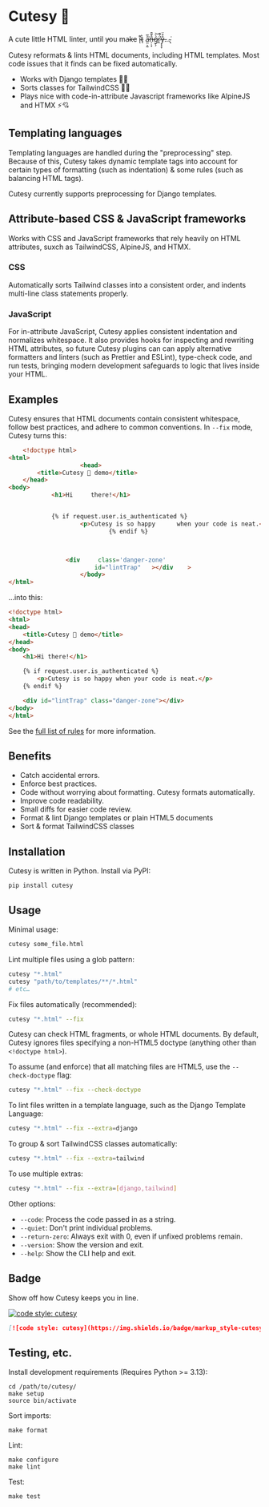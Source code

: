 # Cutesy 🥰

A cute little HTML linter, until y̵ou ma̴k̵e i̴͌ͅt̴̖̀ a̵̤̤͕̰͐̅͘͘n̶̦̣͙̑̌̆̄ǵ̷̗̗̀͝r̷̭̈́͂͘ẙ̶͔̟̞̊̈…̴̢͘

Cutesy reformats & lints HTML documents, including HTML templates. Most code issues that it finds can be fixed automatically.

- Works with Django templates 🐍💕
- Sorts classes for TailwindCSS 💖✨
- Plays nice with code-in-attribute Javascript frameworks like AlpineJS and HTMX ⚡💘

## Templating languages

Templating languages are handled during the "preprocessing" step. Because of this, Cutesy takes dynamic template tags into account for certain types of formatting (such as indentation) & some rules (such as balancing HTML tags).

Cutesy currently supports preprocessing for Django templates.

## Attribute-based CSS & JavaScript frameworks

Works with CSS and JavaScript frameworks that rely heavily on HTML attributes, suxch as TailwindCSS, AlpineJS, and HTMX.

### CSS

Automatically sorts Tailwind classes into a consistent order, and indents multi-line class statements properly.

### JavaScript

For in-attribute JavaScript, Cutesy applies consistent indentation and normalizes whitespace. It also provides hooks for inspecting and rewriting HTML attributes, so future Cutesy plugins can can apply alternative formatters and linters (such as Prettier and ESLint), type-check code, and run tests, bringing modern development safeguards to logic that lives inside your HTML.

## Examples

Cutesy ensures that HTML documents contain consistent whitespace, follow best practices, and adhere to common conventions. In `--fix` mode, Cutesy turns this:

```html
    <!doctype html>
<html>
                    <head>
        <title>Cutesy 🥰 demo</title>
    </head>
<body>
            <h1>Hi     there!</h1>


            {% if request.user.is_authenticated %}
                    <p>Cutesy is so happy      when your code is neat.</p>
                            {% endif %}



                <div     class='danger-zone'
                        id="lintTrap"   ></div    >
                    </body>
</html>
```

…into this:

```html
<!doctype html>
<html>
<head>
    <title>Cutesy 🥰 demo</title>
</head>
<body>
    <h1>Hi there!</h1>

    {% if request.user.is_authenticated %}
        <p>Cutesy is so happy when your code is neat.</p>
    {% endif %}

    <div id="lintTrap" class="danger-zone"></div>
</body>
</html>
```

See the [full list of rules](docs/rules.md) for more information.

## Benefits

- Catch accidental errors.
- Enforce best practices.
- Code without worrying about formatting. Cutesy formats automatically.
- Improve code readability.
- Small diffs for easier code review.
- Format & lint Django templates or plain HTML5 documents
- Sort & format TailwindCSS classes

## Installation

Cutesy is written in Python. Install via PyPI:

    pip install cutesy

## Usage

Minimal usage:
```bash
cutesy some_file.html
```


Lint multiple files using a glob pattern:
```bash
cutesy "*.html"
cutesy "path/to/templates/**/*.html"
# etc…
```


Fix files automatically (recommended):
```bash
cutesy "*.html" --fix
```


Cutesy can check HTML fragments, or whole HTML documents. By default, Cutesy ignores files specifying a non-HTML5 doctype (anything other than `<!doctype html>`).

To assume (and enforce) that all matching files are HTML5, use the `--check-doctype` flag:
```bash
cutesy "*.html" --fix --check-doctype
```


To lint files written in a template language, such as the Django Template Language:
```bash
cutesy "*.html" --fix --extra=django
```


To group & sort TailwindCSS classes automatically:
```bash
cutesy "*.html" --fix --extra=tailwind
```


To use multiple extras:
```bash
cutesy "*.html" --fix --extra=[django,tailwind]
```

Other options:

- `--code`: Process the code passed in as a string.
- `--quiet`: Don't print individual problems.
- `--return-zero`: Always exit with 0, even if unfixed problems remain.
- `--version`: Show the version and exit.
- `--help`: Show the CLI help and exit.


## Badge

Show off how Cutesy keeps you in line.

[![code style: cutesy](https://img.shields.io/badge/markup_style-cutesy_🥰-f34e5d.svg?style=flat)](https://github.com/chasefinch/cutesy)

```md
[![code style: cutesy](https://img.shields.io/badge/markup_style-cutesy_🥰-f34e5d.svg?style=flat)](https://github.com/chasefinch/cutesy)
```


## Testing, etc.

Install development requirements (Requires Python >= 3.13):

    cd /path/to/cutesy/
    make setup
    source bin/activate

Sort imports:

    make format

Lint:

    make configure
    make lint

Test:

    make test
